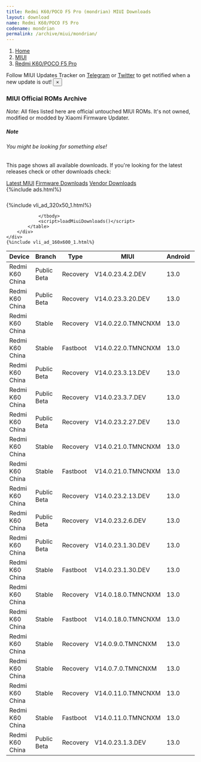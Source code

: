 ```yaml
---
title: Redmi K60/POCO F5 Pro (mondrian) MIUI Downloads
layout: download
name: Redmi K60/POCO F5 Pro
codename: mondrian
permalink: /archive/miui/mondrian/
---
```

<nav aria-label="breadcrumb">
    <ol class="breadcrumb">
        <li class="breadcrumb-item"><a href="/">Home</a></li>
        <li class="breadcrumb-item"><a href="/miui/">MIUI</a></li>
        <li class="breadcrumb-item active" aria-current="page"><a href="/miui/mondrian/">Redmi K60/POCO F5 Pro</a></li>
    </ol>
</nav>
<div class="alert alert-primary alert-dismissible fade show" role="alert">
    Follow MIUI Updates Tracker on <a href="https://t.me/MIUIUpdatesTracker" class="alert-link">Telegram</a>
     or <a href="https://twitter.com/MiFwUpdater" class="alert-link">Twitter</a> to get notified when a new update is out!
    <button type="button" class="close" data-dismiss="alert" aria-label="Close">
        <span aria-hidden="true">&times;</span>
    </button>
</div>

### MIUI Official ROMs Archive
*Note*: All files listed here are official untouched MIUI ROMs. It's not owned, modified or modded by Xiaomi Firmware Updater.
<div class="card">
  <div class="card-body">
    <h5 class="card-title">Note</h5>
    <h6 class="card-subtitle mb-2 text-muted">You might be looking for something else!</h6>
    <p class="card-text">This page shows all available downloads.
     If you're looking for the latest releases check or other downloads check:</p>
    <a href="/miui/mondrian/" class="card-link">Latest MIUI</a>
    <a href="/firmware/mondrian/" class="card-link">Firmware Downloads</a>
    <a href="/vendor/mondrian/" class="card-link">Vendor Downloads</a>
  </div>
</div>
{%include ads.html%}
<div class="row justify-content-center">
    <div class="col-10">
        <div class="table-responsive-md" style="margin-top: 25px;">
            {%include vli_ad_320x50_1.html%}
            <table id="miui" class="display dt-responsive nowrap compact table table-striped table-hover table-sm">
                <thead class="thead-dark">
                    <tr>
                        <th data-ref="device">Device</th>
                        <th data-ref="branch">Branch</th>
                        <th data-ref="type">Type</th>
                        <th data-ref="miui">MIUI</th>
                        <th data-ref="android">Android</th>
                        <th data-ref="size">Size</th>
                        <th data-ref="size">Date</th>
                        <th data-ref="link">Link</th>
                    </tr>
                </thead>
                <tbody>
                <tr><td>Redmi K60 China</td><td>Public Beta</td><td>Recovery</td><td>V14.0.23.4.2.DEV</td><td>13.0</td><td>5.8 GB</td><td>2023-04-07</td><td><a href="/miui/mondrian/public beta/V14.0.23.4.2.DEV/">Download</a></td></tr>
<tr><td>Redmi K60 China</td><td>Public Beta</td><td>Recovery</td><td>V14.0.23.3.20.DEV</td><td>13.0</td><td>5.9 GB</td><td>2023-03-24</td><td><a href="/miui/mondrian/public beta/V14.0.23.3.20.DEV/">Download</a></td></tr>
<tr><td>Redmi K60 China</td><td>Stable</td><td>Recovery</td><td>V14.0.22.0.TMNCNXM</td><td>13.0</td><td>5.9 GB</td><td>2023-03-20</td><td><a href="/miui/mondrian/stable/V14.0.22.0.TMNCNXM/">Download</a></td></tr>
<tr><td>Redmi K60 China</td><td>Stable</td><td>Fastboot</td><td>V14.0.22.0.TMNCNXM</td><td>13.0</td><td>7.3 GB</td><td>2023-03-10</td><td><a href="/miui/mondrian/stable/V14.0.22.0.TMNCNXM/">Download</a></td></tr>
<tr><td>Redmi K60 China</td><td>Public Beta</td><td>Recovery</td><td>V14.0.23.3.13.DEV</td><td>13.0</td><td>5.9 GB</td><td>2023-03-17</td><td><a href="/miui/mondrian/public beta/V14.0.23.3.13.DEV/">Download</a></td></tr>
<tr><td>Redmi K60 China</td><td>Public Beta</td><td>Recovery</td><td>V14.0.23.3.7.DEV</td><td>13.0</td><td>5.9 GB</td><td>2023-03-10</td><td><a href="/miui/mondrian/public beta/V14.0.23.3.7.DEV/">Download</a></td></tr>
<tr><td>Redmi K60 China</td><td>Public Beta</td><td>Recovery</td><td>V14.0.23.2.27.DEV</td><td>13.0</td><td>6.0 GB</td><td>2023-03-03</td><td><a href="/miui/mondrian/public beta/V14.0.23.2.27.DEV/">Download</a></td></tr>
<tr><td>Redmi K60 China</td><td>Stable</td><td>Recovery</td><td>V14.0.21.0.TMNCNXM</td><td>13.0</td><td>5.9 GB</td><td>2023-02-27</td><td><a href="/miui/mondrian/stable/V14.0.21.0.TMNCNXM/">Download</a></td></tr>
<tr><td>Redmi K60 China</td><td>Stable</td><td>Fastboot</td><td>V14.0.21.0.TMNCNXM</td><td>13.0</td><td>7.3 GB</td><td>2023-02-23</td><td><a href="/miui/mondrian/stable/V14.0.21.0.TMNCNXM/">Download</a></td></tr>
<tr><td>Redmi K60 China</td><td>Public Beta</td><td>Recovery</td><td>V14.0.23.2.13.DEV</td><td>13.0</td><td>6.1 GB</td><td>2023-02-17</td><td><a href="/miui/mondrian/public beta/V14.0.23.2.13.DEV/">Download</a></td></tr>
<tr><td>Redmi K60 China</td><td>Public Beta</td><td>Recovery</td><td>V14.0.23.2.6.DEV</td><td>13.0</td><td>6.0 GB</td><td>2023-02-10</td><td><a href="/miui/mondrian/public beta/V14.0.23.2.6.DEV/">Download</a></td></tr>
<tr><td>Redmi K60 China</td><td>Public Beta</td><td>Recovery</td><td>V14.0.23.1.30.DEV</td><td>13.0</td><td>6.0 GB</td><td>2023-02-03</td><td><a href="/miui/mondrian/public beta/V14.0.23.1.30.DEV/">Download</a></td></tr>
<tr><td>Redmi K60 China</td><td>Stable</td><td>Fastboot</td><td>V14.0.23.1.30.DEV</td><td>13.0</td><td>7.4 GB</td><td>2023-01-31</td><td><a href="/miui/mondrian/stable/V14.0.23.1.30.DEV/">Download</a></td></tr>
<tr><td>Redmi K60 China</td><td>Stable</td><td>Recovery</td><td>V14.0.18.0.TMNCNXM</td><td>13.0</td><td>5.9 GB</td><td>2023-01-13</td><td><a href="/miui/mondrian/stable/V14.0.18.0.TMNCNXM/">Download</a></td></tr>
<tr><td>Redmi K60 China</td><td>Stable</td><td>Fastboot</td><td>V14.0.18.0.TMNCNXM</td><td>13.0</td><td>7.3 GB</td><td>2023-01-11</td><td><a href="/miui/mondrian/stable/V14.0.18.0.TMNCNXM/">Download</a></td></tr>
<tr><td>Redmi K60 China</td><td>Stable</td><td>Recovery</td><td>V14.0.9.0.TMNCNXM</td><td>13.0</td><td>5.9 GB</td><td>2023-01-11</td><td><a href="/miui/mondrian/stable/V14.0.9.0.TMNCNXM/">Download</a></td></tr>
<tr><td>Redmi K60 China</td><td>Stable</td><td>Recovery</td><td>V14.0.7.0.TMNCNXM</td><td>13.0</td><td>5.9 GB</td><td>2023-01-11</td><td><a href="/miui/mondrian/stable/V14.0.7.0.TMNCNXM/">Download</a></td></tr>
<tr><td>Redmi K60 China</td><td>Stable</td><td>Recovery</td><td>V14.0.11.0.TMNCNXM</td><td>13.0</td><td>5.9 GB</td><td>2022-12-30</td><td><a href="/miui/mondrian/stable/V14.0.11.0.TMNCNXM/">Download</a></td></tr>
<tr><td>Redmi K60 China</td><td>Stable</td><td>Fastboot</td><td>V14.0.11.0.TMNCNXM</td><td>13.0</td><td>7.3 GB</td><td>2022-12-21</td><td><a href="/miui/mondrian/stable/V14.0.11.0.TMNCNXM/">Download</a></td></tr>
<tr><td>Redmi K60 China</td><td>Public Beta</td><td>Recovery</td><td>V14.0.23.1.3.DEV</td><td>13.0</td><td>336 Bytes</td><td>None</td><td><a href="/miui/mondrian/public beta/V14.0.23.1.3.DEV/">Download</a></td></tr>

                </tbody>
                <script>loadMiuiDownloads()</script>
            </table>
        </div>
    </div>
    {%include vli_ad_160x600_1.html%}
</div>
